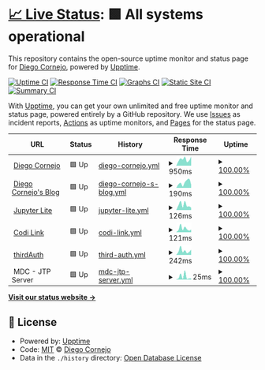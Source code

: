 # [📈 Live Status](https://diegofcornejo.github.io/status): <!--live status--> **🟩 All systems operational**

This repository contains the open-source uptime monitor and status page for [Diego Cornejo](https://diegocornejo.com), powered by [Upptime](https://github.com/upptime/upptime).

[![Uptime CI](https://github.com/diegofcornejo/status/workflows/Uptime%20CI/badge.svg)](https://github.com/diegofcornejo/status/actions?query=workflow%3A%22Uptime+CI%22)
[![Response Time CI](https://github.com/diegofcornejo/status/workflows/Response%20Time%20CI/badge.svg)](https://github.com/diegofcornejo/status/actions?query=workflow%3A%22Response+Time+CI%22)
[![Graphs CI](https://github.com/diegofcornejo/status/workflows/Graphs%20CI/badge.svg)](https://github.com/diegofcornejo/status/actions?query=workflow%3A%22Graphs+CI%22)
[![Static Site CI](https://github.com/diegofcornejo/status/workflows/Static%20Site%20CI/badge.svg)](https://github.com/diegofcornejo/status/actions?query=workflow%3A%22Static+Site+CI%22)
[![Summary CI](https://github.com/diegofcornejo/status/workflows/Summary%20CI/badge.svg)](https://github.com/diegofcornejo/status/actions?query=workflow%3A%22Summary+CI%22)

With [Upptime](https://upptime.js.org), you can get your own unlimited and free uptime monitor and status page, powered entirely by a GitHub repository. We use [Issues](https://github.com/diegofcornejo/status/issues) as incident reports, [Actions](https://github.com/diegofcornejo/status/actions) as uptime monitors, and [Pages](https://diegofcornejo.github.io/status) for the status page.

<!--start: status pages-->
<!-- This summary is generated by Upptime (https://github.com/upptime/upptime) -->
<!-- Do not edit this manually, your changes will be overwritten -->
<!-- prettier-ignore -->
| URL | Status | History | Response Time | Uptime |
| --- | ------ | ------- | ------------- | ------ |
| <img alt="" src="https://icons.duckduckgo.com/ip3/diegocornejo.com.ico" height="13"> [Diego Cornejo](https://diegocornejo.com) | 🟩 Up | [diego-cornejo.yml](https://github.com/diegofcornejo/status/commits/HEAD/history/diego-cornejo.yml) | <details><summary><img alt="Response time graph" src="./graphs/diego-cornejo/response-time-week.png" height="20"> 950ms</summary><br><a href="https://status.diegocornejo.com/history/diego-cornejo"><img alt="Response time 899" src="https://img.shields.io/endpoint?url=https%3A%2F%2Fraw.githubusercontent.com%2Fdiegofcornejo%2Fstatus%2FHEAD%2Fapi%2Fdiego-cornejo%2Fresponse-time.json"></a><br><a href="https://status.diegocornejo.com/history/diego-cornejo"><img alt="24-hour response time 306" src="https://img.shields.io/endpoint?url=https%3A%2F%2Fraw.githubusercontent.com%2Fdiegofcornejo%2Fstatus%2FHEAD%2Fapi%2Fdiego-cornejo%2Fresponse-time-day.json"></a><br><a href="https://status.diegocornejo.com/history/diego-cornejo"><img alt="7-day response time 950" src="https://img.shields.io/endpoint?url=https%3A%2F%2Fraw.githubusercontent.com%2Fdiegofcornejo%2Fstatus%2FHEAD%2Fapi%2Fdiego-cornejo%2Fresponse-time-week.json"></a><br><a href="https://status.diegocornejo.com/history/diego-cornejo"><img alt="30-day response time 1039" src="https://img.shields.io/endpoint?url=https%3A%2F%2Fraw.githubusercontent.com%2Fdiegofcornejo%2Fstatus%2FHEAD%2Fapi%2Fdiego-cornejo%2Fresponse-time-month.json"></a><br><a href="https://status.diegocornejo.com/history/diego-cornejo"><img alt="1-year response time 885" src="https://img.shields.io/endpoint?url=https%3A%2F%2Fraw.githubusercontent.com%2Fdiegofcornejo%2Fstatus%2FHEAD%2Fapi%2Fdiego-cornejo%2Fresponse-time-year.json"></a></details> | <details><summary><a href="https://status.diegocornejo.com/history/diego-cornejo">100.00%</a></summary><a href="https://status.diegocornejo.com/history/diego-cornejo"><img alt="All-time uptime 99.95%" src="https://img.shields.io/endpoint?url=https%3A%2F%2Fraw.githubusercontent.com%2Fdiegofcornejo%2Fstatus%2FHEAD%2Fapi%2Fdiego-cornejo%2Fuptime.json"></a><br><a href="https://status.diegocornejo.com/history/diego-cornejo"><img alt="24-hour uptime 100.00%" src="https://img.shields.io/endpoint?url=https%3A%2F%2Fraw.githubusercontent.com%2Fdiegofcornejo%2Fstatus%2FHEAD%2Fapi%2Fdiego-cornejo%2Fuptime-day.json"></a><br><a href="https://status.diegocornejo.com/history/diego-cornejo"><img alt="7-day uptime 100.00%" src="https://img.shields.io/endpoint?url=https%3A%2F%2Fraw.githubusercontent.com%2Fdiegofcornejo%2Fstatus%2FHEAD%2Fapi%2Fdiego-cornejo%2Fuptime-week.json"></a><br><a href="https://status.diegocornejo.com/history/diego-cornejo"><img alt="30-day uptime 100.00%" src="https://img.shields.io/endpoint?url=https%3A%2F%2Fraw.githubusercontent.com%2Fdiegofcornejo%2Fstatus%2FHEAD%2Fapi%2Fdiego-cornejo%2Fuptime-month.json"></a><br><a href="https://status.diegocornejo.com/history/diego-cornejo"><img alt="1-year uptime 99.94%" src="https://img.shields.io/endpoint?url=https%3A%2F%2Fraw.githubusercontent.com%2Fdiegofcornejo%2Fstatus%2FHEAD%2Fapi%2Fdiego-cornejo%2Fuptime-year.json"></a></details>
| <img alt="" src="https://icons.duckduckgo.com/ip3/blog.diegocornejo.com.ico" height="13"> [Diego Cornejo's Blog](https://blog.diegocornejo.com) | 🟩 Up | [diego-cornejo-s-blog.yml](https://github.com/diegofcornejo/status/commits/HEAD/history/diego-cornejo-s-blog.yml) | <details><summary><img alt="Response time graph" src="./graphs/diego-cornejo-s-blog/response-time-week.png" height="20"> 190ms</summary><br><a href="https://status.diegocornejo.com/history/diego-cornejo-s-blog"><img alt="Response time 169" src="https://img.shields.io/endpoint?url=https%3A%2F%2Fraw.githubusercontent.com%2Fdiegofcornejo%2Fstatus%2FHEAD%2Fapi%2Fdiego-cornejo-s-blog%2Fresponse-time.json"></a><br><a href="https://status.diegocornejo.com/history/diego-cornejo-s-blog"><img alt="24-hour response time 56" src="https://img.shields.io/endpoint?url=https%3A%2F%2Fraw.githubusercontent.com%2Fdiegofcornejo%2Fstatus%2FHEAD%2Fapi%2Fdiego-cornejo-s-blog%2Fresponse-time-day.json"></a><br><a href="https://status.diegocornejo.com/history/diego-cornejo-s-blog"><img alt="7-day response time 190" src="https://img.shields.io/endpoint?url=https%3A%2F%2Fraw.githubusercontent.com%2Fdiegofcornejo%2Fstatus%2FHEAD%2Fapi%2Fdiego-cornejo-s-blog%2Fresponse-time-week.json"></a><br><a href="https://status.diegocornejo.com/history/diego-cornejo-s-blog"><img alt="30-day response time 169" src="https://img.shields.io/endpoint?url=https%3A%2F%2Fraw.githubusercontent.com%2Fdiegofcornejo%2Fstatus%2FHEAD%2Fapi%2Fdiego-cornejo-s-blog%2Fresponse-time-month.json"></a><br><a href="https://status.diegocornejo.com/history/diego-cornejo-s-blog"><img alt="1-year response time 169" src="https://img.shields.io/endpoint?url=https%3A%2F%2Fraw.githubusercontent.com%2Fdiegofcornejo%2Fstatus%2FHEAD%2Fapi%2Fdiego-cornejo-s-blog%2Fresponse-time-year.json"></a></details> | <details><summary><a href="https://status.diegocornejo.com/history/diego-cornejo-s-blog">100.00%</a></summary><a href="https://status.diegocornejo.com/history/diego-cornejo-s-blog"><img alt="All-time uptime 100.00%" src="https://img.shields.io/endpoint?url=https%3A%2F%2Fraw.githubusercontent.com%2Fdiegofcornejo%2Fstatus%2FHEAD%2Fapi%2Fdiego-cornejo-s-blog%2Fuptime.json"></a><br><a href="https://status.diegocornejo.com/history/diego-cornejo-s-blog"><img alt="24-hour uptime 100.00%" src="https://img.shields.io/endpoint?url=https%3A%2F%2Fraw.githubusercontent.com%2Fdiegofcornejo%2Fstatus%2FHEAD%2Fapi%2Fdiego-cornejo-s-blog%2Fuptime-day.json"></a><br><a href="https://status.diegocornejo.com/history/diego-cornejo-s-blog"><img alt="7-day uptime 100.00%" src="https://img.shields.io/endpoint?url=https%3A%2F%2Fraw.githubusercontent.com%2Fdiegofcornejo%2Fstatus%2FHEAD%2Fapi%2Fdiego-cornejo-s-blog%2Fuptime-week.json"></a><br><a href="https://status.diegocornejo.com/history/diego-cornejo-s-blog"><img alt="30-day uptime 100.00%" src="https://img.shields.io/endpoint?url=https%3A%2F%2Fraw.githubusercontent.com%2Fdiegofcornejo%2Fstatus%2FHEAD%2Fapi%2Fdiego-cornejo-s-blog%2Fuptime-month.json"></a><br><a href="https://status.diegocornejo.com/history/diego-cornejo-s-blog"><img alt="1-year uptime 100.00%" src="https://img.shields.io/endpoint?url=https%3A%2F%2Fraw.githubusercontent.com%2Fdiegofcornejo%2Fstatus%2FHEAD%2Fapi%2Fdiego-cornejo-s-blog%2Fuptime-year.json"></a></details>
| <img alt="" src="https://icons.duckduckgo.com/ip3/jupyter.diegocornejo.com.ico" height="13"> [Jupyter Lite](https://jupyter.diegocornejo.com) | 🟩 Up | [jupyter-lite.yml](https://github.com/diegofcornejo/status/commits/HEAD/history/jupyter-lite.yml) | <details><summary><img alt="Response time graph" src="./graphs/jupyter-lite/response-time-week.png" height="20"> 126ms</summary><br><a href="https://status.diegocornejo.com/history/jupyter-lite"><img alt="Response time 179" src="https://img.shields.io/endpoint?url=https%3A%2F%2Fraw.githubusercontent.com%2Fdiegofcornejo%2Fstatus%2FHEAD%2Fapi%2Fjupyter-lite%2Fresponse-time.json"></a><br><a href="https://status.diegocornejo.com/history/jupyter-lite"><img alt="24-hour response time 133" src="https://img.shields.io/endpoint?url=https%3A%2F%2Fraw.githubusercontent.com%2Fdiegofcornejo%2Fstatus%2FHEAD%2Fapi%2Fjupyter-lite%2Fresponse-time-day.json"></a><br><a href="https://status.diegocornejo.com/history/jupyter-lite"><img alt="7-day response time 126" src="https://img.shields.io/endpoint?url=https%3A%2F%2Fraw.githubusercontent.com%2Fdiegofcornejo%2Fstatus%2FHEAD%2Fapi%2Fjupyter-lite%2Fresponse-time-week.json"></a><br><a href="https://status.diegocornejo.com/history/jupyter-lite"><img alt="30-day response time 179" src="https://img.shields.io/endpoint?url=https%3A%2F%2Fraw.githubusercontent.com%2Fdiegofcornejo%2Fstatus%2FHEAD%2Fapi%2Fjupyter-lite%2Fresponse-time-month.json"></a><br><a href="https://status.diegocornejo.com/history/jupyter-lite"><img alt="1-year response time 179" src="https://img.shields.io/endpoint?url=https%3A%2F%2Fraw.githubusercontent.com%2Fdiegofcornejo%2Fstatus%2FHEAD%2Fapi%2Fjupyter-lite%2Fresponse-time-year.json"></a></details> | <details><summary><a href="https://status.diegocornejo.com/history/jupyter-lite">100.00%</a></summary><a href="https://status.diegocornejo.com/history/jupyter-lite"><img alt="All-time uptime 100.00%" src="https://img.shields.io/endpoint?url=https%3A%2F%2Fraw.githubusercontent.com%2Fdiegofcornejo%2Fstatus%2FHEAD%2Fapi%2Fjupyter-lite%2Fuptime.json"></a><br><a href="https://status.diegocornejo.com/history/jupyter-lite"><img alt="24-hour uptime 100.00%" src="https://img.shields.io/endpoint?url=https%3A%2F%2Fraw.githubusercontent.com%2Fdiegofcornejo%2Fstatus%2FHEAD%2Fapi%2Fjupyter-lite%2Fuptime-day.json"></a><br><a href="https://status.diegocornejo.com/history/jupyter-lite"><img alt="7-day uptime 100.00%" src="https://img.shields.io/endpoint?url=https%3A%2F%2Fraw.githubusercontent.com%2Fdiegofcornejo%2Fstatus%2FHEAD%2Fapi%2Fjupyter-lite%2Fuptime-week.json"></a><br><a href="https://status.diegocornejo.com/history/jupyter-lite"><img alt="30-day uptime 100.00%" src="https://img.shields.io/endpoint?url=https%3A%2F%2Fraw.githubusercontent.com%2Fdiegofcornejo%2Fstatus%2FHEAD%2Fapi%2Fjupyter-lite%2Fuptime-month.json"></a><br><a href="https://status.diegocornejo.com/history/jupyter-lite"><img alt="1-year uptime 100.00%" src="https://img.shields.io/endpoint?url=https%3A%2F%2Fraw.githubusercontent.com%2Fdiegofcornejo%2Fstatus%2FHEAD%2Fapi%2Fjupyter-lite%2Fuptime-year.json"></a></details>
| <img alt="" src="https://icons.duckduckgo.com/ip3/code.diegocornejo.com.ico" height="13"> [Codi Link](https://code.diegocornejo.com) | 🟩 Up | [codi-link.yml](https://github.com/diegofcornejo/status/commits/HEAD/history/codi-link.yml) | <details><summary><img alt="Response time graph" src="./graphs/codi-link/response-time-week.png" height="20"> 121ms</summary><br><a href="https://status.diegocornejo.com/history/codi-link"><img alt="Response time 136" src="https://img.shields.io/endpoint?url=https%3A%2F%2Fraw.githubusercontent.com%2Fdiegofcornejo%2Fstatus%2FHEAD%2Fapi%2Fcodi-link%2Fresponse-time.json"></a><br><a href="https://status.diegocornejo.com/history/codi-link"><img alt="24-hour response time 163" src="https://img.shields.io/endpoint?url=https%3A%2F%2Fraw.githubusercontent.com%2Fdiegofcornejo%2Fstatus%2FHEAD%2Fapi%2Fcodi-link%2Fresponse-time-day.json"></a><br><a href="https://status.diegocornejo.com/history/codi-link"><img alt="7-day response time 121" src="https://img.shields.io/endpoint?url=https%3A%2F%2Fraw.githubusercontent.com%2Fdiegofcornejo%2Fstatus%2FHEAD%2Fapi%2Fcodi-link%2Fresponse-time-week.json"></a><br><a href="https://status.diegocornejo.com/history/codi-link"><img alt="30-day response time 136" src="https://img.shields.io/endpoint?url=https%3A%2F%2Fraw.githubusercontent.com%2Fdiegofcornejo%2Fstatus%2FHEAD%2Fapi%2Fcodi-link%2Fresponse-time-month.json"></a><br><a href="https://status.diegocornejo.com/history/codi-link"><img alt="1-year response time 136" src="https://img.shields.io/endpoint?url=https%3A%2F%2Fraw.githubusercontent.com%2Fdiegofcornejo%2Fstatus%2FHEAD%2Fapi%2Fcodi-link%2Fresponse-time-year.json"></a></details> | <details><summary><a href="https://status.diegocornejo.com/history/codi-link">100.00%</a></summary><a href="https://status.diegocornejo.com/history/codi-link"><img alt="All-time uptime 100.00%" src="https://img.shields.io/endpoint?url=https%3A%2F%2Fraw.githubusercontent.com%2Fdiegofcornejo%2Fstatus%2FHEAD%2Fapi%2Fcodi-link%2Fuptime.json"></a><br><a href="https://status.diegocornejo.com/history/codi-link"><img alt="24-hour uptime 100.00%" src="https://img.shields.io/endpoint?url=https%3A%2F%2Fraw.githubusercontent.com%2Fdiegofcornejo%2Fstatus%2FHEAD%2Fapi%2Fcodi-link%2Fuptime-day.json"></a><br><a href="https://status.diegocornejo.com/history/codi-link"><img alt="7-day uptime 100.00%" src="https://img.shields.io/endpoint?url=https%3A%2F%2Fraw.githubusercontent.com%2Fdiegofcornejo%2Fstatus%2FHEAD%2Fapi%2Fcodi-link%2Fuptime-week.json"></a><br><a href="https://status.diegocornejo.com/history/codi-link"><img alt="30-day uptime 100.00%" src="https://img.shields.io/endpoint?url=https%3A%2F%2Fraw.githubusercontent.com%2Fdiegofcornejo%2Fstatus%2FHEAD%2Fapi%2Fcodi-link%2Fuptime-month.json"></a><br><a href="https://status.diegocornejo.com/history/codi-link"><img alt="1-year uptime 100.00%" src="https://img.shields.io/endpoint?url=https%3A%2F%2Fraw.githubusercontent.com%2Fdiegofcornejo%2Fstatus%2FHEAD%2Fapi%2Fcodi-link%2Fuptime-year.json"></a></details>
| <img alt="" src="https://icons.duckduckgo.com/ip3/thirdauth.com.ico" height="13"> [thirdAuth](https://thirdauth.com) | 🟩 Up | [third-auth.yml](https://github.com/diegofcornejo/status/commits/HEAD/history/third-auth.yml) | <details><summary><img alt="Response time graph" src="./graphs/third-auth/response-time-week.png" height="20"> 242ms</summary><br><a href="https://status.diegocornejo.com/history/third-auth"><img alt="Response time 325" src="https://img.shields.io/endpoint?url=https%3A%2F%2Fraw.githubusercontent.com%2Fdiegofcornejo%2Fstatus%2FHEAD%2Fapi%2Fthird-auth%2Fresponse-time.json"></a><br><a href="https://status.diegocornejo.com/history/third-auth"><img alt="24-hour response time 153" src="https://img.shields.io/endpoint?url=https%3A%2F%2Fraw.githubusercontent.com%2Fdiegofcornejo%2Fstatus%2FHEAD%2Fapi%2Fthird-auth%2Fresponse-time-day.json"></a><br><a href="https://status.diegocornejo.com/history/third-auth"><img alt="7-day response time 242" src="https://img.shields.io/endpoint?url=https%3A%2F%2Fraw.githubusercontent.com%2Fdiegofcornejo%2Fstatus%2FHEAD%2Fapi%2Fthird-auth%2Fresponse-time-week.json"></a><br><a href="https://status.diegocornejo.com/history/third-auth"><img alt="30-day response time 251" src="https://img.shields.io/endpoint?url=https%3A%2F%2Fraw.githubusercontent.com%2Fdiegofcornejo%2Fstatus%2FHEAD%2Fapi%2Fthird-auth%2Fresponse-time-month.json"></a><br><a href="https://status.diegocornejo.com/history/third-auth"><img alt="1-year response time 316" src="https://img.shields.io/endpoint?url=https%3A%2F%2Fraw.githubusercontent.com%2Fdiegofcornejo%2Fstatus%2FHEAD%2Fapi%2Fthird-auth%2Fresponse-time-year.json"></a></details> | <details><summary><a href="https://status.diegocornejo.com/history/third-auth">100.00%</a></summary><a href="https://status.diegocornejo.com/history/third-auth"><img alt="All-time uptime 99.99%" src="https://img.shields.io/endpoint?url=https%3A%2F%2Fraw.githubusercontent.com%2Fdiegofcornejo%2Fstatus%2FHEAD%2Fapi%2Fthird-auth%2Fuptime.json"></a><br><a href="https://status.diegocornejo.com/history/third-auth"><img alt="24-hour uptime 100.00%" src="https://img.shields.io/endpoint?url=https%3A%2F%2Fraw.githubusercontent.com%2Fdiegofcornejo%2Fstatus%2FHEAD%2Fapi%2Fthird-auth%2Fuptime-day.json"></a><br><a href="https://status.diegocornejo.com/history/third-auth"><img alt="7-day uptime 100.00%" src="https://img.shields.io/endpoint?url=https%3A%2F%2Fraw.githubusercontent.com%2Fdiegofcornejo%2Fstatus%2FHEAD%2Fapi%2Fthird-auth%2Fuptime-week.json"></a><br><a href="https://status.diegocornejo.com/history/third-auth"><img alt="30-day uptime 100.00%" src="https://img.shields.io/endpoint?url=https%3A%2F%2Fraw.githubusercontent.com%2Fdiegofcornejo%2Fstatus%2FHEAD%2Fapi%2Fthird-auth%2Fuptime-month.json"></a><br><a href="https://status.diegocornejo.com/history/third-auth"><img alt="1-year uptime 100.00%" src="https://img.shields.io/endpoint?url=https%3A%2F%2Fraw.githubusercontent.com%2Fdiegofcornejo%2Fstatus%2FHEAD%2Fapi%2Fthird-auth%2Fuptime-year.json"></a></details>
| <img alt="" src="https://icons.duckduckgo.com/ip3/null.ico" height="13"> MDC - JTP Server | 🟩 Up | [mdc-jtp-server.yml](https://github.com/diegofcornejo/status/commits/HEAD/history/mdc-jtp-server.yml) | <details><summary><img alt="Response time graph" src="./graphs/mdc-jtp-server/response-time-week.png" height="20"> 25ms</summary><br><a href="https://status.diegocornejo.com/history/mdc-jtp-server"><img alt="Response time 37" src="https://img.shields.io/endpoint?url=https%3A%2F%2Fraw.githubusercontent.com%2Fdiegofcornejo%2Fstatus%2FHEAD%2Fapi%2Fmdc-jtp-server%2Fresponse-time.json"></a><br><a href="https://status.diegocornejo.com/history/mdc-jtp-server"><img alt="24-hour response time 69" src="https://img.shields.io/endpoint?url=https%3A%2F%2Fraw.githubusercontent.com%2Fdiegofcornejo%2Fstatus%2FHEAD%2Fapi%2Fmdc-jtp-server%2Fresponse-time-day.json"></a><br><a href="https://status.diegocornejo.com/history/mdc-jtp-server"><img alt="7-day response time 25" src="https://img.shields.io/endpoint?url=https%3A%2F%2Fraw.githubusercontent.com%2Fdiegofcornejo%2Fstatus%2FHEAD%2Fapi%2Fmdc-jtp-server%2Fresponse-time-week.json"></a><br><a href="https://status.diegocornejo.com/history/mdc-jtp-server"><img alt="30-day response time 27" src="https://img.shields.io/endpoint?url=https%3A%2F%2Fraw.githubusercontent.com%2Fdiegofcornejo%2Fstatus%2FHEAD%2Fapi%2Fmdc-jtp-server%2Fresponse-time-month.json"></a><br><a href="https://status.diegocornejo.com/history/mdc-jtp-server"><img alt="1-year response time 36" src="https://img.shields.io/endpoint?url=https%3A%2F%2Fraw.githubusercontent.com%2Fdiegofcornejo%2Fstatus%2FHEAD%2Fapi%2Fmdc-jtp-server%2Fresponse-time-year.json"></a></details> | <details><summary><a href="https://status.diegocornejo.com/history/mdc-jtp-server">100.00%</a></summary><a href="https://status.diegocornejo.com/history/mdc-jtp-server"><img alt="All-time uptime 99.99%" src="https://img.shields.io/endpoint?url=https%3A%2F%2Fraw.githubusercontent.com%2Fdiegofcornejo%2Fstatus%2FHEAD%2Fapi%2Fmdc-jtp-server%2Fuptime.json"></a><br><a href="https://status.diegocornejo.com/history/mdc-jtp-server"><img alt="24-hour uptime 100.00%" src="https://img.shields.io/endpoint?url=https%3A%2F%2Fraw.githubusercontent.com%2Fdiegofcornejo%2Fstatus%2FHEAD%2Fapi%2Fmdc-jtp-server%2Fuptime-day.json"></a><br><a href="https://status.diegocornejo.com/history/mdc-jtp-server"><img alt="7-day uptime 100.00%" src="https://img.shields.io/endpoint?url=https%3A%2F%2Fraw.githubusercontent.com%2Fdiegofcornejo%2Fstatus%2FHEAD%2Fapi%2Fmdc-jtp-server%2Fuptime-week.json"></a><br><a href="https://status.diegocornejo.com/history/mdc-jtp-server"><img alt="30-day uptime 100.00%" src="https://img.shields.io/endpoint?url=https%3A%2F%2Fraw.githubusercontent.com%2Fdiegofcornejo%2Fstatus%2FHEAD%2Fapi%2Fmdc-jtp-server%2Fuptime-month.json"></a><br><a href="https://status.diegocornejo.com/history/mdc-jtp-server"><img alt="1-year uptime 99.99%" src="https://img.shields.io/endpoint?url=https%3A%2F%2Fraw.githubusercontent.com%2Fdiegofcornejo%2Fstatus%2FHEAD%2Fapi%2Fmdc-jtp-server%2Fuptime-year.json"></a></details>

<!--end: status pages-->

[**Visit our status website →**](https://diegofcornejo.github.io/status)

## 📄 License

- Powered by: [Upptime](https://github.com/upptime/upptime)
- Code: [MIT](./LICENSE) © [Diego Cornejo](https://diegocornejo.com)
- Data in the `./history` directory: [Open Database License](https://opendatacommons.org/licenses/odbl/1-0/)
